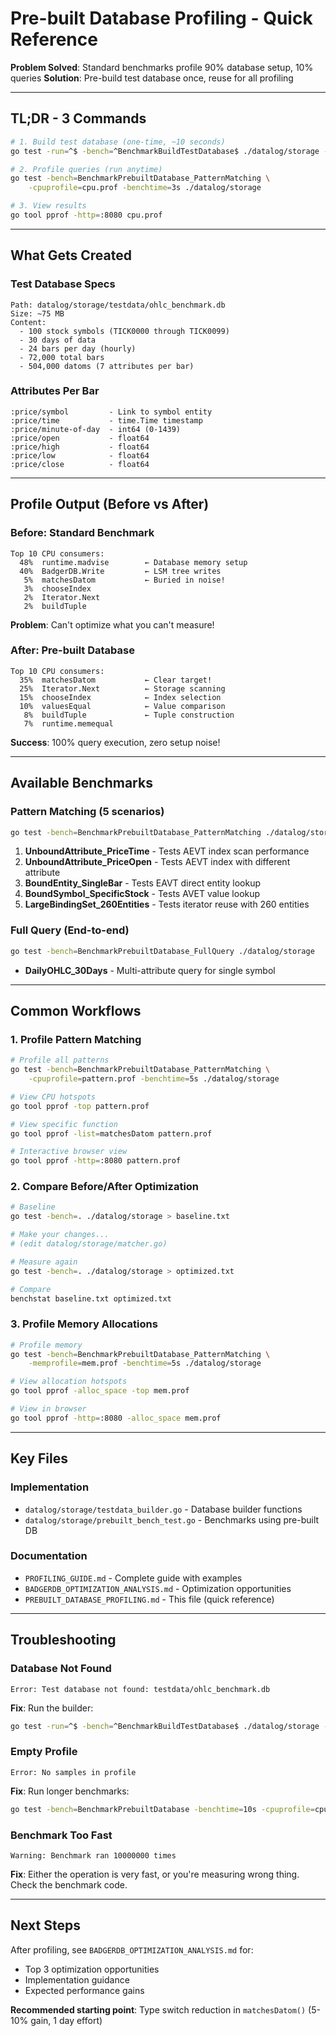 # Pre-built Database Profiling - Quick Reference

**Problem Solved**: Standard benchmarks profile 90% database setup, 10% queries
**Solution**: Pre-build test database once, reuse for all profiling

---

## TL;DR - 3 Commands

```bash
# 1. Build test database (one-time, ~10 seconds)
go test -run=^$ -bench=^BenchmarkBuildTestDatabase$ ./datalog/storage -benchtime=1x

# 2. Profile queries (run anytime)
go test -bench=BenchmarkPrebuiltDatabase_PatternMatching \
    -cpuprofile=cpu.prof -benchtime=3s ./datalog/storage

# 3. View results
go tool pprof -http=:8080 cpu.prof
```

---

## What Gets Created

### Test Database Specs
```
Path: datalog/storage/testdata/ohlc_benchmark.db
Size: ~75 MB
Content:
  - 100 stock symbols (TICK0000 through TICK0099)
  - 30 days of data
  - 24 bars per day (hourly)
  - 72,000 total bars
  - 504,000 datoms (7 attributes per bar)
```

### Attributes Per Bar
```
:price/symbol         - Link to symbol entity
:price/time           - time.Time timestamp
:price/minute-of-day  - int64 (0-1439)
:price/open           - float64
:price/high           - float64
:price/low            - float64
:price/close          - float64
```

---

## Profile Output (Before vs After)

### Before: Standard Benchmark
```
Top 10 CPU consumers:
  48%  runtime.madvise        ← Database memory setup
  40%  BadgerDB.Write         ← LSM tree writes
   5%  matchesDatom           ← Buried in noise!
   3%  chooseIndex
   2%  Iterator.Next
   2%  buildTuple
```

**Problem**: Can't optimize what you can't measure!

### After: Pre-built Database
```
Top 10 CPU consumers:
  35%  matchesDatom           ← Clear target!
  25%  Iterator.Next          ← Storage scanning
  15%  chooseIndex            ← Index selection
  10%  valuesEqual            ← Value comparison
   8%  buildTuple             ← Tuple construction
   7%  runtime.memequal
```

**Success**: 100% query execution, zero setup noise!

---

## Available Benchmarks

### Pattern Matching (5 scenarios)
```bash
go test -bench=BenchmarkPrebuiltDatabase_PatternMatching ./datalog/storage
```

1. **UnboundAttribute_PriceTime** - Tests AEVT index scan performance
2. **UnboundAttribute_PriceOpen** - Tests AEVT index with different attribute
3. **BoundEntity_SingleBar** - Tests EAVT direct entity lookup
4. **BoundSymbol_SpecificStock** - Tests AVET value lookup
5. **LargeBindingSet_260Entities** - Tests iterator reuse with 260 entities

### Full Query (End-to-end)
```bash
go test -bench=BenchmarkPrebuiltDatabase_FullQuery ./datalog/storage
```

- **DailyOHLC_30Days** - Multi-attribute query for single symbol

---

## Common Workflows

### 1. Profile Pattern Matching
```bash
# Profile all patterns
go test -bench=BenchmarkPrebuiltDatabase_PatternMatching \
    -cpuprofile=pattern.prof -benchtime=5s ./datalog/storage

# View CPU hotspots
go tool pprof -top pattern.prof

# View specific function
go tool pprof -list=matchesDatom pattern.prof

# Interactive browser view
go tool pprof -http=:8080 pattern.prof
```

### 2. Compare Before/After Optimization
```bash
# Baseline
go test -bench=. ./datalog/storage > baseline.txt

# Make your changes...
# (edit datalog/storage/matcher.go)

# Measure again
go test -bench=. ./datalog/storage > optimized.txt

# Compare
benchstat baseline.txt optimized.txt
```

### 3. Profile Memory Allocations
```bash
# Profile memory
go test -bench=BenchmarkPrebuiltDatabase_PatternMatching \
    -memprofile=mem.prof -benchtime=5s ./datalog/storage

# View allocation hotspots
go tool pprof -alloc_space -top mem.prof

# View in browser
go tool pprof -http=:8080 -alloc_space mem.prof
```

---

## Key Files

### Implementation
- `datalog/storage/testdata_builder.go` - Database builder functions
- `datalog/storage/prebuilt_bench_test.go` - Benchmarks using pre-built DB

### Documentation
- `PROFILING_GUIDE.md` - Complete guide with examples
- `BADGERDB_OPTIMIZATION_ANALYSIS.md` - Optimization opportunities
- `PREBUILT_DATABASE_PROFILING.md` - This file (quick reference)

---

## Troubleshooting

### Database Not Found
```
Error: Test database not found: testdata/ohlc_benchmark.db
```
**Fix**: Run the builder:
```bash
go test -run=^$ -bench=^BenchmarkBuildTestDatabase$ ./datalog/storage -benchtime=1x
```

### Empty Profile
```
Error: No samples in profile
```
**Fix**: Run longer benchmarks:
```bash
go test -bench=BenchmarkPrebuiltDatabase -benchtime=10s -cpuprofile=cpu.prof ./datalog/storage
```

### Benchmark Too Fast
```
Warning: Benchmark ran 10000000 times
```
**Fix**: Either the operation is very fast, or you're measuring wrong thing. Check the benchmark code.

---

## Next Steps

After profiling, see `BADGERDB_OPTIMIZATION_ANALYSIS.md` for:
- Top 3 optimization opportunities
- Implementation guidance
- Expected performance gains

**Recommended starting point**: Type switch reduction in `matchesDatom()` (5-10% gain, 1 day effort)
